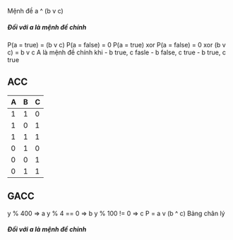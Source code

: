 Mệnh đề a ^ (b v c)
##### Đối với a là mệnh đề chính
P(a = true) = (b v c)
P(a = false) = 0
P(a = true) xor P(a = false) = 0 xor (b v c) = b v c
A là mệnh đề chính khi
	- b true, c fasle
	- b false, c true
	- b true, c true

## ACC
|A|B|C|
|-|-|-|
|1|1|0|
|1|0|1|
|1|1|1|
|0|1|0|
|0|0|1|
|0|1|1|

## GACC



y % 400 => a
y % 4 == 0 => b
y % 100 != 0 => c
P = a v (b ^ c)
Bảng chân lý
##### Đối với a là mệnh đề chinh


